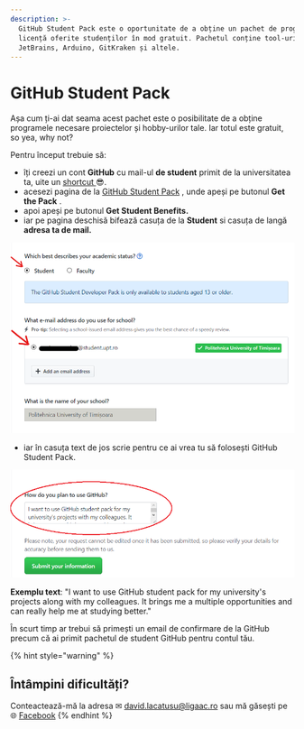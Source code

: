 ```yaml
---
description: >-
  GitHub Student Pack este o oportunitate de a obține un pachet de programe cu
  licență oferite studenților în mod gratuit. Pachetul conține tool-uri precum:
  JetBrains, Arduino, GitKraken și altele.
---
```


# GitHub Student Pack

Așa cum ți-ai dat seama acest pachet este o posibilitate de a obține programele necesare proiectelor și hobby-urilor tale. Iar totul este gratuit, so yea, why not?

Pentru început trebuie să:

* îți creezi un cont **GitHub** cu mail-ul **de student** primit de la universitatea ta, uite un [shortcut ](https://github.com/join)😎.
* acesezi pagina de la [GitHub Student Pack](https://education.github.com/pack) , unde apeși pe butonul **Get the Pack** .
* apoi apeși pe butonul **Get Student Benefits.**
* iar pe pagina deschisă bifează casuța de la **Student** si casuța de langă **adresa ta de mail.**

![](.gitbook/assets/exemplu1.png)

* iar în casuța text de jos scrie pentru ce ai vrea tu să folosești GitHub Student Pack. 

![](.gitbook/assets/exemplu2%20%282%29.png)

**Exemplu text**: "I want to use GitHub student pack for my university's projects along with my colleagues. It brings me a multiple opportunities and can really help me at studying better."

În scurt timp ar trebui să primești un email de confirmare de la GitHub precum că ai primit pachetul de student GitHub pentru contul tău. 

{% hint style="warning" %}
## Întâmpini dificultăți?

Conteactează-mă la adresa ✉ david.lacatusu@ligaac.ro sau mă găsești pe 🌐 [Facebook](https://www.facebook.com/David.Lacatusu16)
{% endhint %}

